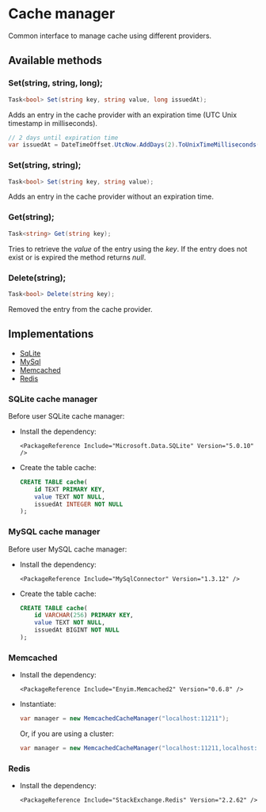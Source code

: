 ﻿# Cache manager

Common interface to manage cache using different providers.

## Available methods

### Set(string, string, long);
```C#
Task<bool> Set(string key, string value, long issuedAt);
```

Adds an entry in the cache provider with an expiration time (UTC Unix timestamp in milliseconds).
```C#
// 2 days until expiration time
var issuedAt = DateTimeOffset.UtcNow.AddDays(2).ToUnixTimeMilliseconds()
```

### Set(string, string);
```C#
Task<bool> Set(string key, string value);
```

Adds an entry in the cache provider without an expiration time.

### Get(string);
```C#
Task<string> Get(string key);
```

Tries to retrieve the _value_ of the entry using the _key_. If the entry does not exist or is expired the method returns _null_.

### Delete(string);
```C#
Task<bool> Delete(string key);
```

Removed the entry from the cache provider.

## Implementations
- [SqLite](#sqlite)
- [MySql](#mysql)
- [Memcached](#memcached)
- [Redis](#redis)

### SQLite cache manager

<a name="sqlite"></a>
Before user SQLite cache manager:

- Install the dependency:
    ```
    <PackageReference Include="Microsoft.Data.SQLite" Version="5.0.10" />
    ```

- Create the table cache:
    ```sql
    CREATE TABLE cache(
        id TEXT PRIMARY KEY,
        value TEXT NOT NULL,
        issuedAt INTEGER NOT NULL
    );
    ```

### MySQL cache manager

<a name="mysql"></a>
Before user MySQL cache manager:

- Install the dependency:
    ```
    <PackageReference Include="MySqlConnector" Version="1.3.12" />
    ```

- Create the table cache:
    ```sql
    CREATE TABLE cache(
        id VARCHAR(256) PRIMARY KEY,
        value TEXT NOT NULL,
        issuedAt BIGINT NOT NULL
    );
    ```

### Memcached

<a name="memcached"></a>
- Install the dependency:
    ```
    <PackageReference Include="Enyim.Memcached2" Version="0.6.8" />
    ```
- Instantiate:
    ```C#
    var manager = new MemcachedCacheManager("localhost:11211");
    ```
    Or, if you are using a cluster:
    ```C#
    var manager = new MemcachedCacheManager("localhost:11211,localhost:11212");
    ```

### Redis

<a name="redis"></a>
- Install the dependency:
    ```
    <PackageReference Include="StackExchange.Redis" Version="2.2.62" />
    ```